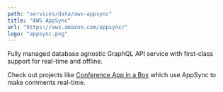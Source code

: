 ```yaml
---
path: "services/data/aws-appsync"
title: "AWS AppSync"
url: "https://aws.amazon.com/appsync/"
logo: "appsync.png"
---
```


Fully managed database agnostic GraphQL API service with first-class support for real-time and offline.

Check out projects like [Conference App in a Box](https://github.com/dabit3/conference-app-in-a-box) which use AppSync to make comments real-time.
